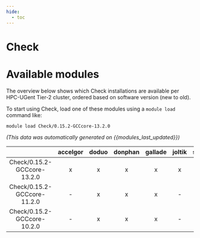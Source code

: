 ```yaml
---
hide:
  - toc
---
```


Check
=====

# Available modules


The overview below shows which Check installations are available per HPC-UGent Tier-2 cluster, ordered based on software version (new to old).

To start using Check, load one of these modules using a `module load` command like:

```shell
module load Check/0.15.2-GCCcore-13.2.0
```

*(This data was automatically generated on {{modules_last_updated}})*  

| |accelgor|doduo|donphan|gallade|joltik|shinx|
| :---: | :---: | :---: | :---: | :---: | :---: | :---: |
|Check/0.15.2-GCCcore-13.2.0|x|x|x|x|x|-|
|Check/0.15.2-GCCcore-11.2.0|-|x|x|x|-|x|
|Check/0.15.2-GCCcore-10.2.0|-|x|x|x|-|-|
